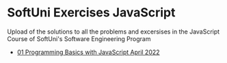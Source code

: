 # SoftUni Exercises JavaScript
Upload of the solutions to all the problems and excersises in the JavaScript Course of SoftUni's Software Engineering Program

- [01 Programming Basics with JavaScript April 2022](https://github.com/bopzen/SoftUni_Software_Engineering_Program_With_Python/tree/main/01%20Programming%20Basics%20with%20Python%20April%202022)
